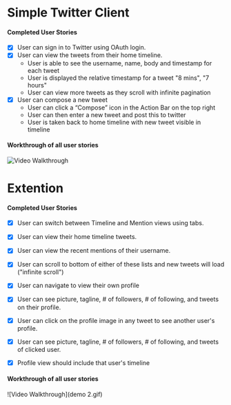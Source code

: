 Simple Twitter Client
=================
#### Completed User Stories
   * [x]  User can sign in to Twitter using OAuth login. 
   * [x]  User can view the tweets from their home timeline.
      - User is able to see the username, name, body and timestamp for each tweet
      - User is displayed the relative timestamp for a tweet "8 mins", "7 hours"
      - User can view more tweets as they scroll with infinite pagination
   * [x]  User can compose a new tweet
      - User can click a “Compose” icon in the Action Bar on the top right
      - User can then enter a new tweet and post this to twitter
      - User is taken back to home timeline with new tweet visible in timeline


#### Workthrough of all user stories

![Video Walkthrough](demo.gif)

Extention
==================
#### Completed User Stories


 * [x] User can switch between Timeline and Mention views using tabs.
 * [x] User can view their home timeline tweets.
 * [x] User can view the recent mentions of their username.
 * [x] User can scroll to bottom of either of these lists and new tweets will load ("infinite scroll")

 * [x] User can navigate to view their own profile
 * [x] User can see picture, tagline, # of followers, # of following, and tweets on their profile.
 * [x] User can click on the profile image in any tweet to see another user's profile.
 * [x] User can see picture, tagline, # of followers, # of following, and tweets of clicked user.
 * [x] Profile view should include that user's timeline

#### Workthrough of all user stories

![Video Walkthrough](demo 2.gif)
